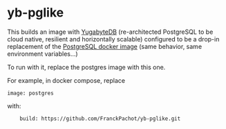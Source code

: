 # yb-pglike
This builds an image with [YugabyteDB](https://www.yugabyte.com/yugabytedb/) (re-architected PostgreSQL to be cloud native, resilient and horizontally scalable) configured to be a drop-in replacement of the [PostgreSQL docker image](https://hub.docker.com/_/postgres/) (same behavior, same environment variables...)

To run with it, replace the postgres image with this one.

For example, in docker compose, replace 
```
image: postgres
``` 
with:
```
    build: https://github.com/FranckPachot/yb-pglike.git
``` 


